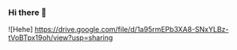 ### Hi there 👋

<!--
**Lee-Kayn/Lee-Kayn** is a ✨ _special_ ✨ repository because its `README.md` (this file) appears on your GitHub profile.

Here are some ideas to get you started:

- 🔭 I’m currently working on ...
- 🌱 I’m currently learning ...
- 👯 I’m looking to collaborate on ...
- 🤔 I’m looking for help with ...
- 💬 Ask me about ...
- 📫 How to reach me: ...
- 😄 Pronouns: ...
- ⚡ Fun fact: ...
-->
![Hehe] https://drive.google.com/file/d/1a95rmEPb3XA8-SNxYLBz-tVoBTpx19oh/view?usp=sharing
